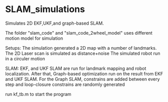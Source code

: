 # SLAM_simulations
Simulates 2D EKF,UKF,and graph-based SLAM.

The folder "slam_code" and "slam_code_2wheel_model" uses different motion model for simulation

Setups:
The simulation generated a 2D map with a number of landmarks. 
The 2D Laser scan is simulated as distance+noise
The simulated robot run in a circuler motion

SLAM:
EKF, and UKF SLAM are run for landmark mapping and robot localization. 
After that, 
Graph-based optimization run on the result from EKF and UKF SLAM. 
For the Graph SLAM, constrains are added between every step and loop-closure constrains are randomly generated


run kf\_tb.m to start the program
